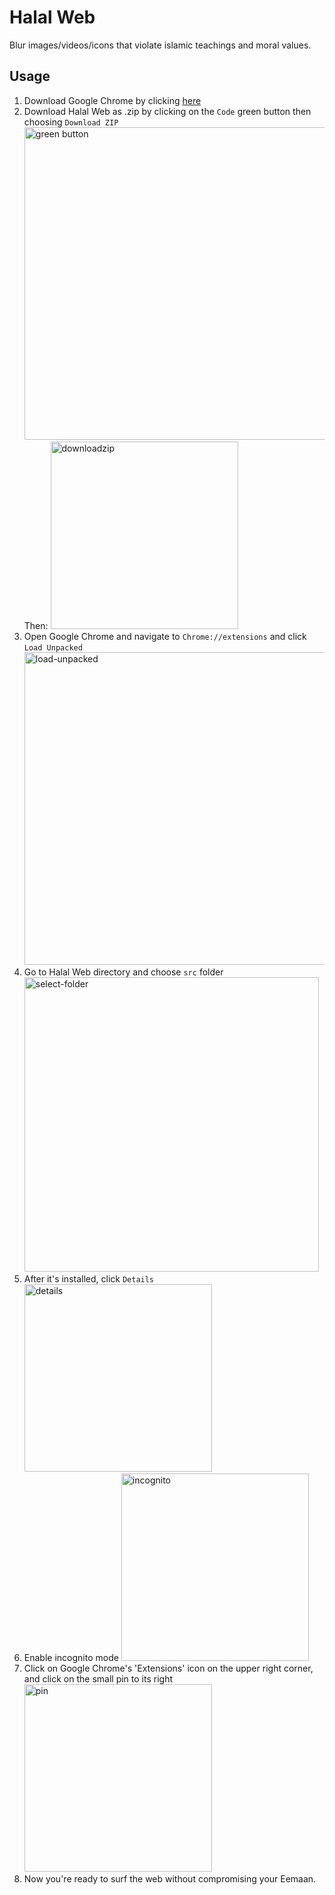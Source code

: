 # Halal Web
Blur images/videos/icons that violate islamic teachings and moral values.
## Usage

 1. Download Google Chrome by clicking [here](https://www.google.com/chrome/)
 2. Download Halal Web as .zip by clicking on the `Code` green button then choosing `Download ZIP`
    <img width="500" alt="green button" src="https://user-images.githubusercontent.com/35583330/221423366-def4b5c8-4d88-4e73-a363-c238d1673fc0.PNG">
 Then:
    <img width="300" alt="downloadzip" src="https://user-images.githubusercontent.com/35583330/221424973-6a6303f1-061a-41f5-92e4-79a41197957a.PNG">
 3. Open Google Chrome and navigate to `Chrome://extensions` and click `Load Unpacked`
    <img width="500" alt="load-unpacked" src="https://user-images.githubusercontent.com/35583330/221425135-7d061fad-f9e2-4544-8a27-387d3503f12a.PNG">
 4. Go to Halal Web directory and choose `src` folder
    <img width="471" alt="select-folder" src="https://user-images.githubusercontent.com/35583330/221427967-55196be9-6044-4d4c-a962-7e426529dc77.PNG">
 5. After it's installed, click `Details`
    <img width="300" alt="details" src="https://user-images.githubusercontent.com/35583330/221425131-384020c6-b100-427f-b41a-eaa521571a16.PNG">
 6. Enable incognito mode
    <img width="300" alt="incognito" src="https://user-images.githubusercontent.com/35583330/221425175-c02e7ebc-d91a-4b7a-8a18-39cef2182d87.PNG">
 7. Click on Google Chrome's 'Extensions' icon on the upper right corner, and click on the small pin to its right
    <img width="300" alt="pin" src="https://user-images.githubusercontent.com/35583330/221425325-abccc5e0-8ac0-4ef9-9ca8-48a2e6a67b96.PNG">
 8. Now you're ready to surf the web without compromising your Eemaan. 

